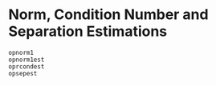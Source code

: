 # Norm, Condition Number and Separation Estimations

```@docs
opnorm1
opnorm1est
oprcondest
opsepest
```
